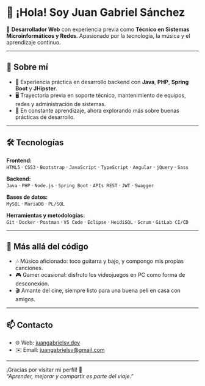 # 👋 ¡Hola! Soy Juan Gabriel Sánchez

🎯 **Desarrollador Web** con experiencia previa como **Técnico en Sistemas Microinformáticos y Redes**. Apasionado por la tecnología, la música y el aprendizaje continuo.

---

## 🧠 Sobre mí

- 🔧 Experiencia práctica en desarrollo backend con **Java**, **PHP**, **Spring Boot** y **JHipster**.
- 🖥️ Trayectoria previa en soporte técnico, mantenimiento de equipos, redes y administración de sistemas.
- 🌱 En constante aprendizaje, ahora explorando más sobre buenas prácticas de desarrollo.

---

## 🛠️ Tecnologías

**Frontend:**  
`HTML5` · `CSS3` · `Bootstrap` · `JavaScript` · `TypeScript` · `Angular` · `jQuery` · `Sass`

**Backend:**  
`Java` · `PHP` · `Node.js` · `Spring Boot` · `APIs REST` · `JWT` · `Swagger`

**Bases de datos:**  
`MySQL` · `MariaDB` · `PL/SQL`

**Herramientas y metodologías:**  
`Git` · `Docker` · `Postman` · `VS Code` · `Eclipse` · `HeidiSQL` · `Scrum` · `GitLab CI/CD`

---

## 🎸 Más allá del código

- 🎶 Músico aficionado: toco guitarra y bajo, y compongo mis propias canciones.
- 🎮 Gamer ocasional: disfruto los videojuegos en PC como forma de desconexión.
- 🎬 Amante del cine, siempre listo para una buena peli en casa con amigos.

---

## 📫 Contacto

- 🌐 Web: [juangabrielsv.dev](https://juangabrielsv.dev)
- ✉️ Email: [juangabrielsv@gmail.com](mailto:juangabrielsv@gmail.com)

---

¡Gracias por visitar mi perfil! 🙌  
*“Aprender, mejorar y compartir es parte del viaje.”*


<!--
**JuanGabrielsv/JuanGabrielsv** is a ✨ _special_ ✨ repository because its `README.md` (this file) appears on your GitHub profile.

Here are some ideas to get you started:

- 🔭 I’m currently working on ...
- 🌱 I’m currently learning ...
- 👯 I’m looking to collaborate on ...
- 🤔 I’m looking for help with ...
- 💬 Ask me about ...
- 📫 How to reach me: ...
- 😄 Pronouns: ...
- ⚡ Fun fact: ...
-->
